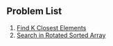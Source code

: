 ## Problem List

1. [Find K Closest Elements](https://leetcode.com/problems/find-k-closest-elements/)
2. [Search in Rotated Sorted Array](https://leetcode.com/problems/search-in-rotated-sorted-array/description/)
